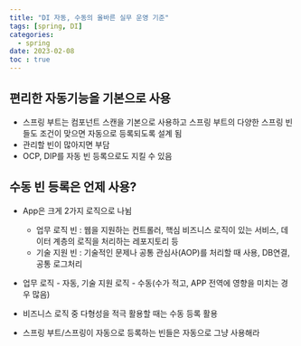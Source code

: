 ```yaml
---
title: "DI 자동, 수동의 올바른 실무 운영 기준"
tags: [spring, DI]
categories:
  - spring
date: 2023-02-08
toc : true
---
```


## 편리한 자동기능을 기본으로 사용
- 스프링 부트는 컴포넌트 스캔을 기본으로 사용하고 스프링 부트의 다양한 스프링 빈들도 조건이 맞으면 자동으로 등록되도록 설계 됨
- 관리할 빈이 많아지면 부담
- OCP, DIP를 자동 빈 등록으로도 지킬 수 있음

## 수동 빈 등록은 언제 사용?
- App은 크게 2가지 로직으로 나뉨
  - 업무 로직 빈 : 웹을 지원하는 컨트롤러, 핵심 비즈니스 로직이 있는 서비스, 데이터 계층의 로직을 처리하는 레포지토리 등
  - 기술 지원 빈 : 기술적인 문제나 공통 관심사(AOP)를 처리할 때 사용, DB연결, 공통 로그처리

- 업무 로직 - 자동, 기술 지원 로직 - 수동(수가 적고, APP 전역에 영향을 미치는 경우 많음)
- 비즈니스 로직 중 다형성을 적극 활용할 때는 수동 등록 활용

- 스프링 부트/스프링이 자동으로 등록하는 빈들은 자동으로 그냥 사용해라